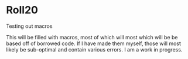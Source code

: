 # Roll20
Testing out macros

This will be filled with macros, most of which will most which will be be based off of borrowed code.
If I have made them myself, those will most likely be sub-optimal and contain various errors.
I am a work in progress.
